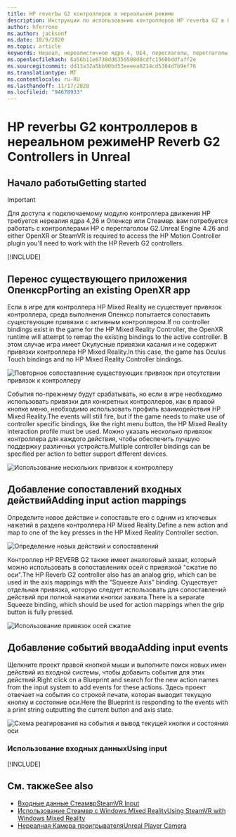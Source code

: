 ```yaml
---
title: HP reverbы G2 контроллеров в нереальном режиме
description: Инструкции по использованию контроллеров HP reverbа G2 в Опенкср и Стеамвр
author: hferrone
ms.author: jacksonf
ms.date: 10/9/2020
ms.topic: article
keywords: Нереал, нереалистичное ядро 4, UE4, переглаголы, переглаголы G2, HP reverbы G2, Смешанная реальность, разработка, контроллеры движения, ввод данных, функции, новый проект, эмулятор, документация, руководства, функции, голограммы, Разработка игр, гарнитура смешанной реальности, гарнитура Windows Mixed Reality, гарнитура виртуальной реальности
ms.openlocfilehash: 6a56b11e6738dd6359508d0cdfc1560bddfaff2e
ms.sourcegitcommit: dd13a32a5bb90bd53eeeea8214cd5384d7b9ef76
ms.translationtype: MT
ms.contentlocale: ru-RU
ms.lasthandoff: 11/17/2020
ms.locfileid: "94678933"
---
```

# <a name="hp-reverb-g2-controllers-in-unreal"></a><span data-ttu-id="9178b-104">HP reverbы G2 контроллеров в нереальном режиме</span><span class="sxs-lookup"><span data-stu-id="9178b-104">HP Reverb G2 Controllers in Unreal</span></span> 

## <a name="getting-started"></a><span data-ttu-id="9178b-105">Начало работы</span><span class="sxs-lookup"><span data-stu-id="9178b-105">Getting started</span></span>

> [!IMPORTANT]
> <span data-ttu-id="9178b-106">Для доступа к подключаемому модулю контроллера движения HP требуется нереалия ядра 4,26 и Опенкср или Стеамвр. вам потребуется работать с контроллерами HP с переглаголом G2.</span><span class="sxs-lookup"><span data-stu-id="9178b-106">Unreal Engine 4.26 and either OpenXR or SteamVR is required to access the HP Motion Controller plugin you'll need to work with the HP Reverb G2 controllers.</span></span>

[!INCLUDE[](includes/tabs-g2-controllers-in-unreal.md)]

## <a name="porting-an-existing-openxr-app"></a><span data-ttu-id="9178b-107">Перенос существующего приложения Опенкср</span><span class="sxs-lookup"><span data-stu-id="9178b-107">Porting an existing OpenXR app</span></span> 

<span data-ttu-id="9178b-108">Если в игре для контроллера HP Mixed Reality не существует привязок контроллера, среда выполнения Опенкср попытается сопоставить существующие привязки с активным контроллером.</span><span class="sxs-lookup"><span data-stu-id="9178b-108">If no controller bindings exist in the game for the HP Mixed Reality Controller, the OpenXR runtime will attempt to remap the existing bindings to the active controller.</span></span>  <span data-ttu-id="9178b-109">В этом случае игра имеет Окулусные привязки касания и не содержит привязки контроллера HP Mixed Reality.</span><span class="sxs-lookup"><span data-stu-id="9178b-109">In this case, the game has Oculus Touch bindings and no HP Mixed Reality Controller bindings.</span></span>

![Повторное сопоставление существующих привязок при отсутствии привязок к контроллеру](images/reverb-g2-img-04.png)

<span data-ttu-id="9178b-111">События по-прежнему будут срабатывать, но если в игре необходимо использовать привязки для конкретных контроллеров, как в правой кнопке меню, необходимо использовать профиль взаимодействия HP Mixed Reality.</span><span class="sxs-lookup"><span data-stu-id="9178b-111">The events will still fire, but if the game needs to make use of controller specific bindings, like the right menu button, the HP Mixed Reality interaction profile must be used.</span></span>  <span data-ttu-id="9178b-112">Можно указать несколько привязок контроллера для каждого действия, чтобы обеспечить лучшую поддержку различных устройств.</span><span class="sxs-lookup"><span data-stu-id="9178b-112">Multiple controller bindings can be specified per action to better support different devices.</span></span>
   
![Использование нескольких привязок к контроллеру](images/reverb-g2-img-05.png)

## <a name="adding-input-action-mappings"></a><span data-ttu-id="9178b-114">Добавление сопоставлений входных действий</span><span class="sxs-lookup"><span data-stu-id="9178b-114">Adding input action mappings</span></span> 

<span data-ttu-id="9178b-115">Определите новое действие и сопоставьте его с одним из ключевых нажатий в разделе контроллера HP Mixed Reality.</span><span class="sxs-lookup"><span data-stu-id="9178b-115">Define a new action and map to one of the key presses in the HP Mixed Reality Controller section.</span></span>

![Определение новых действий и сопоставлений](images/reverb-g2-img-02.png)

<span data-ttu-id="9178b-117">Контроллер HP REVERB G2 также имеет аналоговый захват, который можно использовать в сопоставлениях осей с привязкой "сжатие по оси".</span><span class="sxs-lookup"><span data-stu-id="9178b-117">The HP Reverb G2 controller also has an analog grip, which can be used in the axis mappings with the “Squeeze Axis” binding.</span></span>  <span data-ttu-id="9178b-118">Существует отдельная привязка, которую следует использовать для сопоставлений действий при полной нажатии кнопки захвата.</span><span class="sxs-lookup"><span data-stu-id="9178b-118">There is a separate Squeeze binding, which should be used for action mappings when the grip button is fully pressed.</span></span> 

![Использование привязок осей сжатие](images/reverb-g2-img-03.png)

## <a name="adding-input-events"></a><span data-ttu-id="9178b-120">Добавление событий ввода</span><span class="sxs-lookup"><span data-stu-id="9178b-120">Adding input events</span></span>

<span data-ttu-id="9178b-121">Щелкните проект правой кнопкой мыши и выполните поиск новых имен действий из входной системы, чтобы добавить события для этих действий.</span><span class="sxs-lookup"><span data-stu-id="9178b-121">Right click on a Blueprint and search for the new action names from the input system to add events for these actions.</span></span>  <span data-ttu-id="9178b-122">Здесь проект отвечает на события со строкой печати, которая выводит текущую кнопку и состояние оси.</span><span class="sxs-lookup"><span data-stu-id="9178b-122">Here the Blueprint is responding to the events with a print string outputting the current button and axis state.</span></span>

![Схема реагирования на события и вывод текущей кнопки и состояния оси](images/reverb-g2-img-06.png)

### <a name="using-input"></a><span data-ttu-id="9178b-124">Использование входных данных</span><span class="sxs-lookup"><span data-stu-id="9178b-124">Using input</span></span> 

[!INCLUDE[](includes/tabs-g2-controller-mapping-in-unreal.md)]

## <a name="see-also"></a><span data-ttu-id="9178b-125">См. также</span><span class="sxs-lookup"><span data-stu-id="9178b-125">See also</span></span>
* [<span data-ttu-id="9178b-126">Входные данные Стеамвр</span><span class="sxs-lookup"><span data-stu-id="9178b-126">SteamVR Input</span></span>](https://docs.unrealengine.com/Platforms/VR/SteamVR/HowTo/SteamVRInput/index.html)
* [<span data-ttu-id="9178b-127">Использование Стеамвр с Windows Mixed Reality</span><span class="sxs-lookup"><span data-stu-id="9178b-127">Using SteamVR with Windows Mixed Reality</span></span>](https://docs.microsoft.com/windows/mixed-reality/enthusiast-guide/using-steamvr-with-windows-mixed-reality)
* [<span data-ttu-id="9178b-128">Нереалная Камера проигрывателя</span><span class="sxs-lookup"><span data-stu-id="9178b-128">Unreal Player Camera</span></span>](https://docs.unrealengine.com/Programming/Tutorials/PlayerCamera/3/index.html)